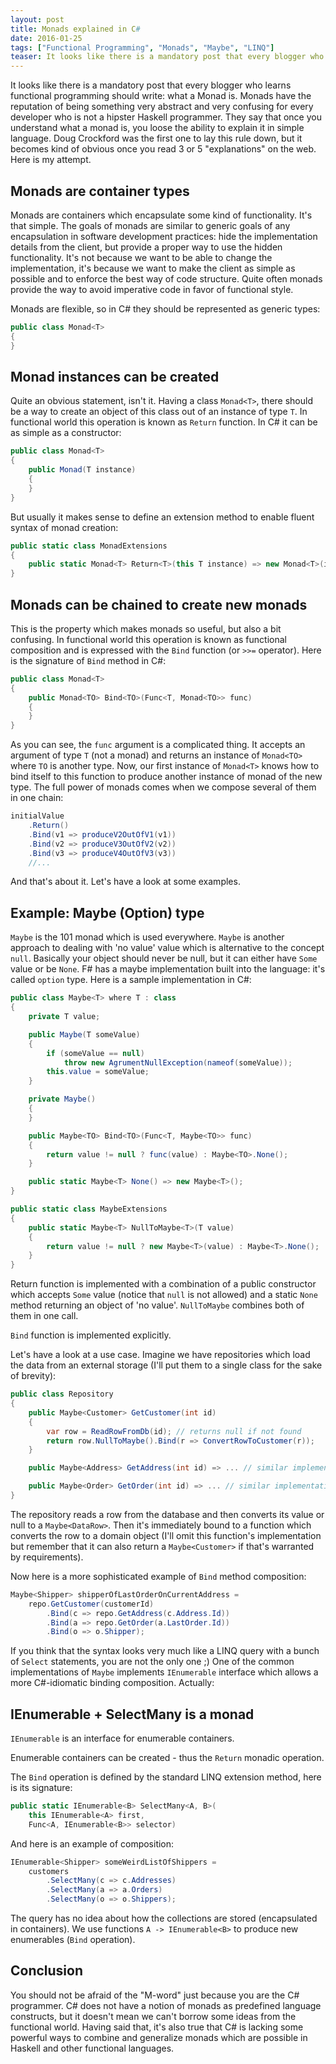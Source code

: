 ```yaml
---
layout: post
title: Monads explained in C#
date: 2016-01-25
tags: ["Functional Programming", "Monads", "Maybe", "LINQ"]
teaser: It looks like there is a mandatory post that every blogger who learns functional programming should write: what a Monad is. Monads have the reputation of being something very abstract and very confusing for every developer who is not a hipster Haskell programmer. They say that once you understand what a monad is, you loose the ability to explain it in simple language. Doug Crockford was the first one to lay this rule down, but it becomes kind of obvious once you read 3 or 5 "explanations" on the web. Here is my attempt.
---
```


It looks like there is a mandatory post that every blogger who learns functional programming should write:
what a Monad is. Monads have the reputation of being something very abstract and very confusing for every
developer who is not a hipster Haskell programmer. They say that once you understand what a monad is, you 
loose the ability to explain it in simple language. Doug Crockford was the first one to lay this rule down, but
it becomes kind of obvious once you read 3 or 5 "explanations" on the web. Here is my attempt.

Monads are container types
--------------------------

Monads are containers which encapsulate some kind of functionality. It's that simple. The goals of monads
are similar to generic goals of any encapsulation in software development practices: hide the implementation
details from the client, but provide a proper way to use the hidden functionality. It's not because we 
want to be able to change the implementation, it's because we want to make the client as simple as possible
and to enforce the best way of code structure. Quite often monads provide the way to avoid imperative code
in favor of functional style.

Monads are flexible, so in C# they should be represented as generic types:

``` cs
public class Monad<T>
{
}
```

Monad instances can be created
------------------------------

Quite an obvious statement, isn't it. Having a class `Monad<T>`, there should be a way to create an object
of this class out of an instance of type `T`. In functional world this operation is known as `Return` 
function. In C# it can be as simple as a constructor:

``` cs
public class Monad<T>
{
    public Monad(T instance)
    {
    }
}
```

But usually it makes sense to define an extension method to enable fluent syntax of monad creation:

``` cs
public static class MonadExtensions
{
    public static Monad<T> Return<T>(this T instance) => new Monad<T>(instance);
}
```
Monads can be chained to create new monads
------------------------------------------

This is the property which makes monads so useful, but also a bit confusing. In functional world this
operation is known as functional composition and is expressed with the `Bind` function (or `>>=` operator).
Here is the signature of `Bind` method in C#:

``` cs
public class Monad<T>
{
    public Monad<TO> Bind<TO>(Func<T, Monad<TO>> func)
    {
    }
}
```

As you can see, the `func` argument is a complicated thing. It accepts an argument of type `T` (not
a monad) and returns an instance of `Monad<TO>` where `TO` is another type. Now, our first instance
of `Monad<T>` knows how to bind itself to this function to produce another instance of monad of the
new type. The full power of monads comes when we compose several of them in one chain:

``` cs
initialValue
    .Return()
    .Bind(v1 => produceV2OutOfV1(v1))
    .Bind(v2 => produceV3OutOfV2(v2))
    .Bind(v3 => produceV4OutOfV3(v3))
    //...
```

And that's about it. Let's have a look at some examples.

<a name="maybe"></a>
Example: Maybe (Option) type
----------------------------
`Maybe` is the 101 monad which is used everywhere. `Maybe` is another approach to dealing
with 'no value' value which is alternative to the concept `null`. Basically your object should
never be null, but it can either have `Some` value or be `None`. F# has a maybe implementation
built into the language: it's called `option` type. Here is a sample implementation in C#:

``` cs
public class Maybe<T> where T : class
{
    private T value;

    public Maybe(T someValue)
    {
        if (someValue == null)
            throw new AgrumentNullException(nameof(someValue));
        this.value = someValue;
    }

    private Maybe()
    {
    }

    public Maybe<TO> Bind<TO>(Func<T, Maybe<TO>> func)
    {
        return value != null ? func(value) : Maybe<TO>.None();
    }

    public static Maybe<T> None() => new Maybe<T>();
}
```

``` cs
public static class MaybeExtensions
{
    public static Maybe<T> NullToMaybe<T>(T value)
    {
        return value != null ? new Maybe<T>(value) : Maybe<T>.None();
    }
}
```

Return function is implemented with a combination of a public constructor which accepts `Some` value
(notice that `null` is not allowed) and a static `None` method returning an object of 'no value'.
`NullToMaybe` combines both of them in one call. 

`Bind` function is implemented explicitly. 

Let's have a look at a use case. Imagine we have repositories which load the data from an external
storage (I'll put them to a single class for the sake of brevity):

``` cs
public class Repository
{
    public Maybe<Customer> GetCustomer(int id)
    {
        var row = ReadRowFromDb(id); // returns null if not found
        return row.NullToMaybe().Bind(r => ConvertRowToCustomer(r));
    }

    public Maybe<Address> GetAddress(int id) => ... // similar implementation

    public Maybe<Order> GetOrder(int id) => ... // similar implementation
}
```

The repository reads a row from the database and then converts its value or null to a `Maybe<DataRow>`.
Then it's immediately bound to a function which converts the row to a domain object (I'll omit this
function's implementation but remember that it can also return a `Maybe<Customer>` if that's warranted
by requirements).

Now here is a more sophisticated example of `Bind` method composition:

``` cs
Maybe<Shipper> shipperOfLastOrderOnCurrentAddress =
    repo.GetCustomer(customerId)
        .Bind(c => repo.GetAddress(c.Address.Id))
        .Bind(a => repo.GetOrder(a.LastOrder.Id))
        .Bind(o => o.Shipper);
```

If you think that the syntax looks very much like a LINQ query with a bunch of `Select` statements, you are
not the only one ;) One of the common implementations of `Maybe` implements `IEnumerable` interface
which allows a more C#-idiomatic binding composition. Actually:

IEnumerable + SelectMany is a monad 
-----------------------------------

`IEnumerable` is an interface for enumerable containers.

Enumerable containers can be created - thus the `Return` monadic operation.

The `Bind` operation is defined by the standard LINQ extension method, here is
its signature:

``` cs
public static IEnumerable<B> SelectMany<A, B>(
    this IEnumerable<A> first, 
    Func<A, IEnumerable<B>> selector)
```

And here is an example of composition:

``` cs
IEnumerable<Shipper> someWeirdListOfShippers =
    customers
        .SelectMany(c => c.Addresses)
        .SelectMany(a => a.Orders)
        .SelectMany(o => o.Shippers);
```

The query has no idea about how the collections are stored (encapsulated in
containers). We use functions `A -> IEnumerable<B>` to produce new enumerables
(`Bind` operation).

Conclusion
----------

You should not be afraid of the "M-word" just because you are the C# programmer. C# does not have
a notion of monads as predefined language constructs, but it doesn't mean we can't borrow some
ideas from the functional world. Having said that, it's also true that C# is lacking some powerful
ways to combine and generalize monads which are possible in Haskell and other functional languages.
